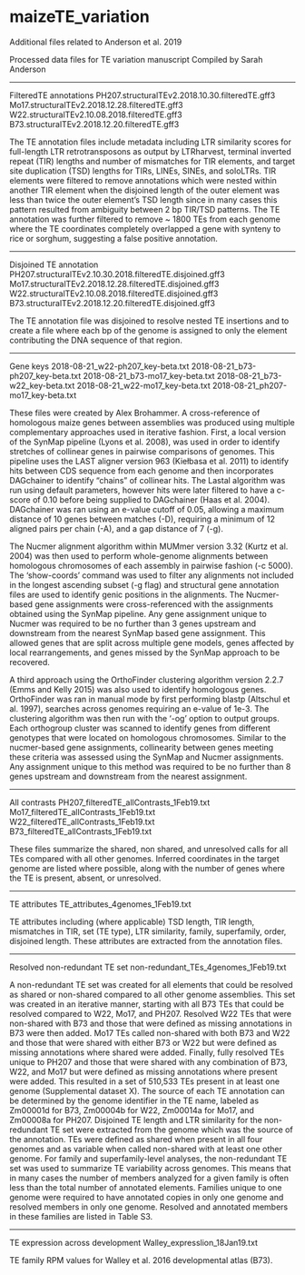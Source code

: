 # maizeTE_variation
Additional files related to Anderson et al. 2019

Processed data files for TE variation manuscript 
Compiled by Sarah Anderson
____________________________________________

FilteredTE annotations
PH207.structuralTEv2.2018.10.30.filteredTE.gff3
Mo17.structuralTEv2.2018.12.28.filteredTE.gff3
W22.structuralTEv2.10.08.2018.filteredTE.gff3
B73.structuralTEv2.2018.12.20.filteredTE.gff3


The TE annotation files include metadata including LTR similarity scores for full-length LTR retrotransposons as output by LTRharvest, terminal inverted repeat (TIR) lengths and number of mismatches for TIR elements, and target site duplication (TSD) lengths for TIRs, LINEs, SINEs, and soloLTRs. TIR elements were filtered to remove annotations which were nested within another TIR element when the disjoined length of the outer element was less than twice the outer element’s TSD length since in many cases this pattern resulted from ambiguity between 2 bp TIR/TSD patterns. The TE annotation was further filtered to remove ~ 1800 TEs from each genome where the TE coordinates completely overlapped a gene with synteny to rice or sorghum, suggesting a false positive annotation. 

____________________________________________

Disjoined TE annotation
PH207.structuralTEv2.10.30.2018.filteredTE.disjoined.gff3
Mo17.structuralTEv2.2018.12.28.filteredTE.disjoined.gff3
W22.structuralTEv2.10.08.2018.filteredTE.disjoined.gff3
B73.structuralTEv2.2018.12.20.filteredTE.disjoined.gff3

The TE annotation file was disjoined to resolve nested TE insertions and to create a file where each bp of the genome is assigned to only the element contributing the DNA sequence of that region. 

____________________________________________

Gene keys
2018-08-21_w22-ph207_key-beta.txt
2018-08-21_b73-ph207_key-beta.txt
2018-08-21_b73-mo17_key-beta.txt
2018-08-21_b73-w22_key-beta.txt
2018-08-21_w22-mo17_key-beta.txt
2018-08-21_ph207-mo17_key-beta.txt

These files were created by Alex Brohammer. A cross-reference of homologous maize genes between assemblies was produced using multiple complementary approaches used in iterative fashion. First, a local version of the SynMap pipeline (Lyons et al. 2008), was used in order to identify stretches of collinear genes in pairwise comparisons of genomes. This pipeline uses the LAST aligner version 963 (Kiełbasa et al. 2011) to identify hits between CDS sequence from each genome and then incorporates DAGchainer to identify “chains” of collinear hits. The Lastal algorithm was run using default parameters, however hits were later filtered to have a c-score of 0.10 before being supplied to DAGchainer (Haas et al. 2004). DAGchainer was ran using an e-value cutoff of 0.05, allowing a maximum distance of 10 genes between matches (-D), requiring a minimum of 12 aligned pairs per chain (-A), and a gap distance of 7 (-g).

The Nucmer alignment algorithm within MUMmer version 3.32 (Kurtz et al. 2004) was then used to perform whole-genome alignments between homologous chromosomes of each assembly in pairwise fashion (-c 5000). The ‘show-coords’ command was used to filter any alignments not included in the longest ascending subset (-g flag) and structural gene annotation files are used to identify genic positions in the alignments. The Nucmer-based gene assignments were cross-referenced with the assignments obtained using the SynMap pipeline. Any gene assignment unique to Nucmer was required to be no further than 3 genes upstream and downstream from the nearest SynMap based gene assignment. This allowed genes that are split across multiple gene models, genes affected by local rearrangements, and genes missed by the SynMap approach to be recovered.

A third approach using the OrthoFinder clustering algorithm version 2.2.7 (Emms and Kelly 2015) was also used to identify homologous genes. OrthoFinder was ran in manual mode by first performing blastp (Altschul et al. 1997), searches across genomes requiring an e-value of 1e-3. The clustering algorithm was then run with the ‘-og’ option to output groups. Each orthogroup cluster was scanned to identify genes from different genotypes that were located on homologous chromosomes. Similar to the nucmer-based gene assignments, collinearity between genes meeting these criteria was assessed using the SynMap and Nucmer assignments. Any assignment unique to this method was required to be no further than 8 genes upstream and downstream from the nearest assignment.

____________________________________________

All contrasts
PH207_filteredTE_allContrasts_1Feb19.txt
Mo17_filteredTE_allContrasts_1Feb19.txt
W22_filteredTE_allContrasts_1Feb19.txt
B73_filteredTE_allContrasts_1Feb19.txt

These files summarize the shared, non shared, and unresolved calls for all TEs compared with all other genomes. Inferred coordinates in the target genome are listed where possible, along with the number of genes where the TE is present, absent, or unresolved.

____________________________________________

TE attributes
TE_attributes_4genomes_1Feb19.txt

TE attributes including (where applicable) TSD length, TIR length, mismatches in TIR, set (TE type), LTR similarity,  family, superfamily, order, disjoined length. These attributes are extracted from the annotation files. 

____________________________________________

Resolved non-redundant TE set
non-redundant_TEs_4genomes_1Feb19.txt

A non-redundant TE set was created for all elements that could be resolved as shared or non-shared compared to all other genome assemblies. This set was created in an iterative manner, starting with all B73 TEs that could be resolved compared to W22, Mo17, and PH207. Resolved W22 TEs that were non-shared with B73 and those that were defined as missing annotations in B73 were then added. Mo17 TEs called non-shared with both B73 and W22 and those that were shared with either B73 or W22 but were defined as missing annotations where shared were added. Finally, fully resolved TEs unique to PH207 and those that were shared with any combination of B73, W22, and Mo17 but were defined as missing annotations where present were added. This resulted in a set of 510,533 TEs present in at least one genome (Supplemental dataset X). The source of each TE annotation can be determined by the genome identifier in the TE name, labeled as Zm00001d for B73, Zm00004b for W22, Zm00014a for Mo17, and Zm00008a for PH207. Disjoined TE length and LTR similarity for the non-redundant TE set were extracted from the genome which was the source of the annotation. TEs were defined as shared when present in all four genomes and as variable when called non-shared with at least one other genome. For family and superfamily-level analyses, the non-redundant TE set was used to summarize TE variability across genomes. This means that in many cases the number of members analyzed for a given family is often less than the total number of annotated elements. Families unique to one genome were required to have annotated copies in only one genome and resolved members in only one genome. Resolved and annotated members in these families are listed in Table S3. 

____________________________________________

TE expression across development
Walley_expresslion_18Jan19.txt

TE family RPM values for Walley et al. 2016 developmental atlas (B73). 








